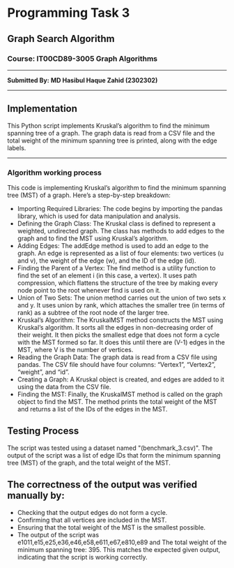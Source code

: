 # Programming Task 3

## Graph Search Algorithm
### Course: IT00CD89-3005 Graph Algorithms 

-------
**Submitted By:**
**MD Hasibul Haque Zahid (2302302)** 


-------

## Implementation

This Python script implements Kruskal’s algorithm to find the minimum spanning tree of a graph. The graph data is read from a CSV file and the total weight of the minimum spanning tree is printed, along with the edge labels.

-------
### Algorithm working process
This code is implementing Kruskal’s algorithm to find the minimum spanning tree (MST) of a graph. Here’s a step-by-step breakdown:

- Importing Required Libraries: The code begins by importing the pandas library, which is used for data manipulation and analysis.
- Defining the Graph Class: The Kruskal class is defined to represent a weighted, undirected graph. The class has methods to add edges to the graph and to find the MST using Kruskal’s algorithm.
- Adding Edges: The addEdge method is used to add an edge to the graph. An edge is represented as a list of four elements: two vertices (u and v), the weight of the edge (w), and the ID of the edge (id).
- Finding the Parent of a Vertex: The find method is a utility function to find the set of an element i (in this case, a vertex). It uses path compression, which flattens the structure of the tree by making every node point to the root whenever find is used on it.
- Union of Two Sets: The union method carries out the union of two sets x and y. It uses union by rank, which attaches the smaller tree (in terms of rank) as a subtree of the root node of the larger tree.
-  Kruskal’s Algorithm: The KruskalMST method constructs the MST using Kruskal’s algorithm. It sorts all the edges in non-decreasing order of their weight. It then picks the smallest edge that does not form a cycle with the MST formed so far. It does this until there are (V-1) edges in the MST, where V is the number of vertices.
- Reading the Graph Data: The graph data is read from a CSV file using pandas. The CSV file should have four columns: “Vertex1”, “Vertex2”, “weight”, and “id”.
- Creating a Graph: A Kruskal object is created, and edges are added to it using the data from the CSV file.
- Finding the MST: Finally, the KruskalMST method is called on the graph object to find the MST. The method prints the total weight of the MST and returns a list of the IDs of the edges in the MST.

## Testing Process
The script was tested using a dataset named "(benchmark_3.csv)". The output of the script was a list of edge IDs that form the minimum spanning tree (MST) of the graph, and the total weight of the MST.

## The correctness of the output was verified manually by:

- Checking that the output edges do not form a cycle.
- Confirming that all vertices are included in the MST.
- Ensuring that the total weight of the MST is the smallest possible.
- The output of the script was e1011,e15,e25,e36,e46,e58,e611,e67,e810,e89 and The total weight of the minimum spanning tree: 395. This matches the expected given output, indicating that the script is working correctly.

